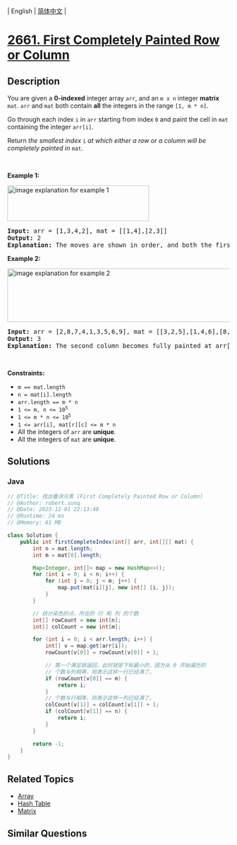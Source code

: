 
| English | [简体中文](README.md) |

# [2661. First Completely Painted Row or Column](https://leetcode.cn//problems/first-completely-painted-row-or-column/)

## Description

<p>You are given a <strong>0-indexed</strong> integer array <code>arr</code>, and an <code>m x n</code> integer <strong>matrix</strong> <code>mat</code>. <code>arr</code> and <code>mat</code> both contain <strong>all</strong> the integers in the range <code>[1, m * n]</code>.</p>

<p>Go through each index <code>i</code> in <code>arr</code> starting from index <code>0</code> and paint the cell in <code>mat</code> containing the integer <code>arr[i]</code>.</p>

<p>Return <em>the smallest index</em> <code>i</code> <em>at which either a row or a column will be completely painted in</em> <code>mat</code>.</p>

<p>&nbsp;</p>
<p><strong class="example">Example 1:</strong></p>
<img alt="" src="image explanation for example 1" /><img alt="image explanation for example 1" src="https://assets.leetcode.com/uploads/2023/01/18/grid1.jpg" style="width: 321px; height: 81px;" />
<pre>
<strong>Input:</strong> arr = [1,3,4,2], mat = [[1,4],[2,3]]
<strong>Output:</strong> 2
<strong>Explanation:</strong> The moves are shown in order, and both the first row and second column of the matrix become fully painted at arr[2].
</pre>

<p><strong class="example">Example 2:</strong></p>
<img alt="image explanation for example 2" src="https://assets.leetcode.com/uploads/2023/01/18/grid2.jpg" style="width: 601px; height: 121px;" />
<pre>
<strong>Input:</strong> arr = [2,8,7,4,1,3,5,6,9], mat = [[3,2,5],[1,4,6],[8,7,9]]
<strong>Output:</strong> 3
<strong>Explanation:</strong> The second column becomes fully painted at arr[3].
</pre>

<p>&nbsp;</p>
<p><strong>Constraints:</strong></p>

<ul>
	<li><code>m == mat.length</code></li>
	<li><code>n = mat[i].length</code></li>
	<li><code>arr.length == m * n</code></li>
	<li><code>1 &lt;= m, n &lt;= 10<sup>5</sup></code></li>
	<li><code>1 &lt;= m * n &lt;= 10<sup>5</sup></code></li>
	<li><code>1 &lt;= arr[i], mat[r][c] &lt;= m * n</code></li>
	<li>All the integers of <code>arr</code> are <strong>unique</strong>.</li>
	<li>All the integers of <code>mat</code> are <strong>unique</strong>.</li>
</ul>


## Solutions


### Java

```Java
// @Title: 找出叠涂元素 (First Completely Painted Row or Column)
// @Author: robert.sunq
// @Date: 2023-12-01 22:13:48
// @Runtime: 24 ms
// @Memory: 61 MB

class Solution {
    public int firstCompleteIndex(int[] arr, int[][] mat) {
        int n = mat.length;
        int m = mat[0].length;

        Map<Integer, int[]> map = new HashMap<>();
        for (int i = 0; i < n; i++) {
            for (int j = 0; j < m; j++) {
                map.put(mat[i][j], new int[] {i, j});
            }
        }

        // 统计染色的点，所在的 行 和 列 的个数
        int[] rowCount = new int[n];
        int[] colCount = new int[m];

        for (int i = 0; i < arr.length; i++) {
            int[] v = map.get(arr[i]);
            rowCount[v[0]] = rowCount[v[0]] + 1;

            // 第一个满足就返回，此时就是下标最小的，因为从 0 开始遍历的
            // 个数与列相等，则表示这样一行已经满了。
            if (rowCount[v[0]] == m) {
                return i;
            }
            // 个数与行相等，则表示这样一列已经满了。
            colCount[v[1]] = colCount[v[1]] + 1;
            if (colCount[v[1]] == n) {
                return i;
            }
        }

        return -1;
    }
}
```



## Related Topics

- [Array](https://leetcode.cn//tag/array)
- [Hash Table](https://leetcode.cn//tag/hash-table)
- [Matrix](https://leetcode.cn//tag/matrix)

## Similar Questions


